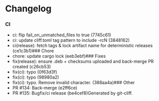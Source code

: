 # Changelog
### CI
- ci: flip fail_on_unmatched_files to true (7745c61)
- ci: update cliff.toml tag pattern to include -rcN (3848162)
- ci(release): fetch tags & lock artifact name for deterministic releases (ce1c3b1)### Chore
- chore: update cargo lock (eeb3ebf)### Fixes
- fix(release): ensure .deb + checksums uploaded and back-merge PR created (c26cb53)
- fix(ci): typo (0f63d3f)
- fix(ci): typo (98980a2)
- fix(ci): typo. Remove invalid character. (388aa4a)### Other
- PR #134: Back-merge (e2ff6ce)
- PR #135: Bugfix/ci release (be4cef8)Generated by git-cliff.

